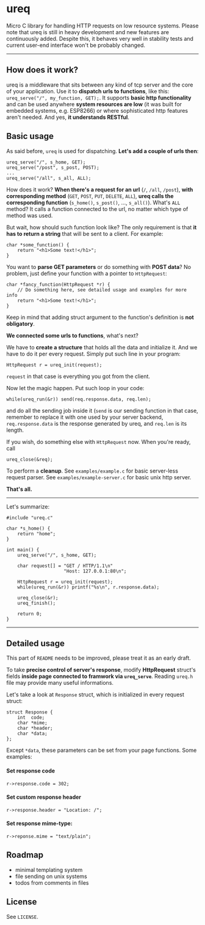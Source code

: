 # ureq
Micro C library for handling HTTP requests on low resource systems. Please note that ureq is still in heavy development and new features are continuously added. Despite this, it behaves very well in stability tests and current user-end interface won't be probably changed.

-------------------------------------------------------------------------------

## How does it work?

ureq is a middleware that sits between any kind of tcp server and the core of your application. Use it to **dispatch urls to functions**, like this: `ureq_serve("/", my_function, GET);`. It supports **basic http functionality** and can be used anywhere **system resources are low** (it was built for embedded systems, e.g. ESP8266) or where sophisticated http features aren't needed. And yes, **it understands RESTful**.

## Basic usage

As said before, `ureq` is used for dispatching. **Let's add a couple of urls then**:
```
ureq_serve("/", s_home, GET);
ureq_serve("/post", s_post, POST);
...
ureq_serve("/all", s_all, ALL);

```
How does it work? **When there's a request for an url** (`/`, `/all`, `/post`), **with corresponding method** (`GET`, `POST`, `PUT`, `DELETE`,  `ALL`), **ureq calls the corresponding function** (`s_home()`, `s_post()`, ...,  `s_all()`). What's `ALL` method? It calls a function connected to the url, no matter which type of method was used.

But wait, how should such function look like? The only requirement is that **it has to return a string** that will be sent to a client. For example:

```
char *some_function() {
    return "<h1>Some text!</h1>";
}
```

You want to **parse GET parameters** or do something with **POST data**? No problem, just define your function with a pointer to `HttpRequest`:

```
char *fancy_function(HttpRequest *r) {
    // Do something here, see detailed usage and examples for more info
    return "<h1>Some text!</h1>";
}
```

Keep in mind that adding struct argument to the function's definition is **not obligatory**.

**We connected some urls to functions**, what's next?

We have to **create a structure** that holds all the data and initialize it. And we have to do it per every request. Simply put such line in your program:
```
HttpRequest r = ureq_init(request);
```
`request` in that case is everything you got from the client.

Now let the magic happen. Put such loop in your code:
```
while(ureq_run(&r)) send(req.response.data, req.len);
```
and do all the sending job inside it (`send` is our sending function in that case, remember to replace it with one used by your server backend, `req.response.data` is the response generated by ureq, and `req.len` is its length.

If you wish, do something else with `HttpRequest` now. When you're ready, call
```
ureq_close(&req);
```
To perform a **cleanup**. See `examples/example.c` for basic server-less request parser. See `examples/example-server.c` for basic unix http server.

**That's all.**

-------------------------------------------------------------------------------

Let's summarize:

```
#include "ureq.c"

char *s_home() {
    return "home";
}

int main() {
    ureq_serve("/", s_home, GET);

    char request[] = "GET / HTTP/1.1\n"
                     "Host: 127.0.0.1:80\n";

    HttpRequest r = ureq_init(request);
    while(ureq_run(&r)) printf("%s\n", r.response.data);

    ureq_close(&r);
    ureq_finish();

    return 0;
}
```

-------------------------------------------------------------------------------

## Detailed usage
This part of `README` needs to be improved, please treat it as an early draft.

To take **precise control of server's response**, modify **HttpRequest** struct's fields **inside page connected to framwork via `ureq_serve`**. Reading `ureq.h` file may provide many useful informations.

Let's take a look at `Response` struct, which is initialized in every request struct:

```
struct Response {
    int  code;
    char *mime;
    char *header;
    char *data;
};
```

Except `*data`, these parameters can be set from your page functions. Some examples:

#### Set response code
```
r->response.code = 302;
```

#### Set custom response header
```
r->response.header = "Location: /";
```

#### Set response mime-type:
```
r->reponse.mime = "text/plain";
```

## Roadmap
- minimal templating system
- file sending on unix systems
- todos from comments in files

## License
See `LICENSE`.
